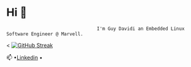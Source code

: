  #                                                         Hi 👋
                                     I'm Guy Davidi an Embedded Linux Software Engineer @ Marvell.
<
[![GitHub Streak](https://streak-stats.demolab.com/?user=guy-davidi&theme=highcontrast)](https://git.io/streak-stats)
>
📫 •[Linkedin](https://www.linkedin.com/in/guy-davidi/) •

